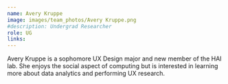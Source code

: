 ```yaml
---
name: Avery Kruppe
image: images/team_photos/Avery Kruppe.png
#description: Undergrad Researcher
role: UG
links:
---
```


Avery Kruppe is a sophomore UX Design major and new member of the HAI lab. She enjoys the social aspect of computing but is interested in learning more about data analytics and performing UX research.